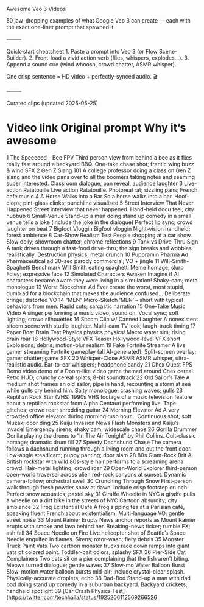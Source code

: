 Awesome Veo 3 Videos

50 jaw-dropping examples of what Google Veo 3 can create — each with the exact one-liner prompt that spawned it.


⸻

Quick-start cheatsheet
	1.	Paste a prompt into Veo 3 (or Flow Scene-Builder).
	2.	Front-load a vivid action verb (flies, whispers, explodes…).
	3.	Append a sound cue (wind whoosh, crowd chatter, ASMR whisper).

One crisp sentence = HD video + perfectly-synced audio. 🎬

⸻

Curated clips (updated 2025-05-25)

#	Video link	Original prompt	Why it’s awesome
1	The Speeeeed – Bee FPV	Third person view from behind a bee as it flies really fast around a backyard BBQ.	One-take chase shot; frantic wing buzz & wind SFX
2	Gen Z Slang 101	A college professor doing a class on Gen Z slang and the video pans over to all the boomers taking notes and seeming super interested.	Classroom dialogue, pan reveal, audience laughter
3	Live-action Ratatouille	Live action Ratatouille.	Photoreal rat; sizzling pans; French café music
4	A Horse Walks into a Bar	So a horse walks into a bar.	Hoof-clops; pint-glass clinks; punchline visualised
5	Street Interview That Never Happened	Street interview that never happened.	Hand-held docu feel; city hubbub
6	Small-Venue Stand-up	a man doing stand up comedy in a small venue tells a joke (include the joke in the dialogue)	Perfect lip sync; crowd laughter on beat
7	Bigfoot Vloggin	Bigfoot vloggin	Night-vision handheld; forest ambience
8	Car-Show Realism Test	People shopping at a car show.	Slow dolly; showroom chatter; chrome reflections
9	Tank vs Drive-Thru Sign	A tank drives through a fast-food drive-thru; the sign breaks and wobbles realistically.	Destruction physics; metal crunch
10	Puppramin Pharma Ad	Pharmaceutical ad	30-sec parody commercial; VO + jingle
11	Will-Smith-Spaghetti Benchmark	Will Smith eating spaghetti	Meme homage; slurp Foley; expressive face
12	Simulated Characters Awaken	Imagine if AI characters became aware they were living in a simulation!	Shaky-cam; meta monologue
13	Worst Blockchain Ad Ever	create the worst, most stupid, dumb ad for a blockchain that makes the audience confused…	Deliberate cringe; distorted VO
14	“MEN” Micro-Sketch	‘MEN’ – short with typical behaviors from men.	Rapid cuts; sarcastic narration
15	One-Take Music Video	A singer performing a music video, sound on.	Vocal sync; soft lighting; crowd silhouettes
16	Sitcom Clip w/ Canned Laughter	A nonexistent sitcom scene with studio laughter.	Multi-cam TV look; laugh-track timing
17	Paper Boat Drain Test	Physics physics physics!	Macro water sim; rising drain roar
18	Hollywood-Style VFX Teaser	Hollywood-level VFX short	Explosions; debris; motion-blur realism
19	Fake Fortnite Streamer	A live gamer streaming Fortnite gameplay (all AI-generated).	Split-screen overlay; gamer chatter; game SFX
20	Whisper-Close ASMR	ASMR whisper, ultra-realistic audio.	Ear-to-ear whispers; headphone candy
21	Chex Quest FPS Demo	video demo of a Doom-like video game themed around Chex cereal.	Retro HUD; crunchy cereal splats; 8-bit soundtrack
22	Old Sailor’s Tale	A medium shot frames an old sailor, pipe in hand, recounting a storm at sea while gulls cry behind him.	Salty monologue; crashing waves; gulls
23	Reptilian Rock Star (VHS)	1990s VHS footage of a music television feature about a reptilian rockstar from Alpha Centauri performing live.	Tape glitches; crowd roar; shredding guitar
24	Morning Elevator Ad	A very crowded office elevator during morning rush hour…	Continuous shot; soft Muzak; door ding
25	Kaiju Invasion News Flash	Monsters and Kaiju’s invade!	Emergency sirens; shaky cam; widescale chaos
26	Gorilla Drummer	Gorilla playing the drums to “In The Air Tonight” by Phil Collins.	Cult-classic homage; dramatic drum fill
27	Speedy Dachshund Chase	The camera follows a dachshund running through a living room and out the front door.	Low-angle steadicam; puppy panting; door slam
28	80s Glam-Rock Brit	A British rockstar with wild 80s-style hair performs to a screaming arena crowd.	Hair-metal lighting; crowd roar
29	Open-World Explorer	third-person open-world traversal across alien red-rock canyons at sunset.	Dynamic camera-follow; orchestral swell
30	Crunching Through Snow	First-person walk through fresh powder snow at dawn, include crisp footstep crunch.	Perfect snow acoustics; pastel sky
31	Giraffe Wheelie in NYC	a giraffe pulls a wheelie on a dirt bike in the streets of NYC	Cartoon absurdity; city ambience
32	Frog Existential Café	A frog sipping tea at a Parisian café, speaking fluent French about existentialism.	Multi-language VO; gentle street noise
33	Mount Rainier Erupts	News anchor reports as Mount Rainier erupts with smoke and lava behind her.	Breaking-news ticker; rumble FX; ash fall
34	Space Needle on Fire	Live helicopter shot of Seattle’s Space Needle engulfed in flames.	Sirens; rotor-wash; fiery debris
35	Monster Truck Paint Vats	Two cartoon monster trucks race down ramps into giant vats of colored paint.	Toddler-bait colors; splashy SFX
36	Pier-Side Cat Complainers	Two cats sit on a pier complaining that the fish aren’t biting.	Meows turned dialogue; gentle waves
37	Slow-mo Water Balloon Burst	Slow-motion water balloon bursts mid-air; include crystal-clear splash.	Physically-accurate droplets; echo
38	Dad-Bod Stand-up	a man with dad bod doing stand up comedy in a suburban backyard.	Backyard crickets; handheld spotlight
39	[Car Crash Physics Test](https://twitter.com/techhalla/status/1925206112569266526
